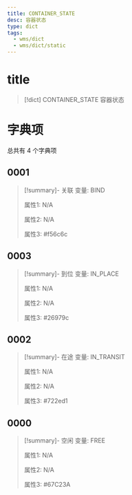 ```yaml
---
title: CONTAINER_STATE
desc: 容器状态
type: dict
tags:
  - wms/dict
  - wms/dict/static
---
```

# title
>[!dict] CONTAINER_STATE
> 容器状态

# 字典项
总共有 4 个字典项
## 0001
>[!summary]- 关联
>变量: BIND
>
>属性1: N/A
>
>属性2: N/A
>
>属性3: \#f56c6c

## 0003
>[!summary]- 到位
>变量: IN_PLACE
>
>属性1: N/A
>
>属性2: N/A
>
>属性3: \#26979c

## 0002
>[!summary]- 在途
>变量: IN_TRANSIT
>
>属性1: N/A
>
>属性2: N/A
>
>属性3: \#722ed1

## 0000
>[!summary]- 空闲
>变量: FREE
>
>属性1: N/A
>
>属性2: N/A
>
>属性3: \#67C23A
